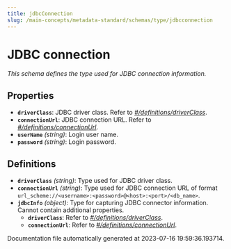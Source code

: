 ```yaml
---
title: jdbcConnection
slug: /main-concepts/metadata-standard/schemas/type/jdbcconnection
---
```


# JDBC connection

*This schema defines the type used for JDBC connection information.*

## Properties

- **`driverClass`**: JDBC driver class. Refer to *[#/definitions/driverClass](#definitions/driverClass)*.
- **`connectionUrl`**: JDBC connection URL. Refer to *[#/definitions/connectionUrl](#definitions/connectionUrl)*.
- **`userName`** *(string)*: Login user name.
- **`password`** *(string)*: Login password.
## Definitions

- <a id="definitions/driverClass"></a>**`driverClass`** *(string)*: Type used for JDBC driver class.
- <a id="definitions/connectionUrl"></a>**`connectionUrl`** *(string)*: Type used for JDBC connection URL of format `url_scheme://<username>:<password>@<host>:<port>/<db_name>`.
- <a id="definitions/jdbcInfo"></a>**`jdbcInfo`** *(object)*: Type for capturing JDBC connector information. Cannot contain additional properties.
  - **`driverClass`**: Refer to *[#/definitions/driverClass](#definitions/driverClass)*.
  - **`connectionUrl`**: Refer to *[#/definitions/connectionUrl](#definitions/connectionUrl)*.


Documentation file automatically generated at 2023-07-16 19:59:36.193714.
